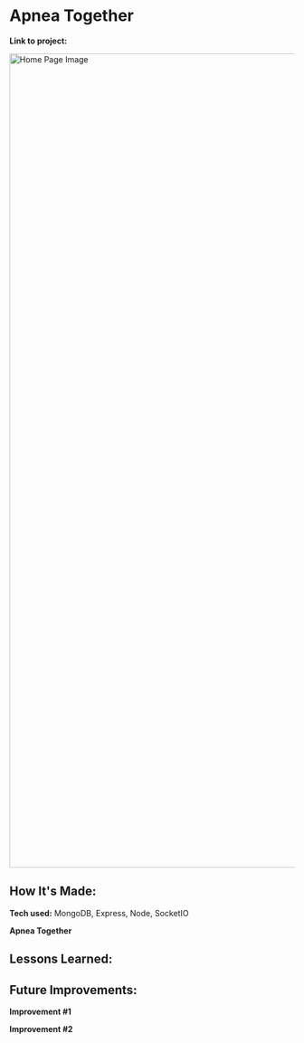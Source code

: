 # Apnea Together


**Link to project:** 


<img width="1440" alt="Home Page Image" src="">



## How It's Made:

**Tech used:** MongoDB, Express, Node, SocketIO

**Apnea Together**


## Lessons Learned:



## Future Improvements:

**Improvement #1**

**Improvement #2**

